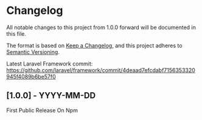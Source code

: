 # Changelog

All notable changes to this project from 1.0.0 forward will be documented in this file.

The format is based on [Keep a Changelog](https://keepachangelog.com/en/1.0.0/),
and this project adheres to [Semantic Versioning](https://semver.org/spec/v2.0.0.html).

Latest Laravel Framework commit: https://github.com/laravel/framework/commit/4deaad7efcdabf7156353320945f4089b6be57f0

## [1.0.0] - YYYY-MM-DD

First Public Release On Npm
